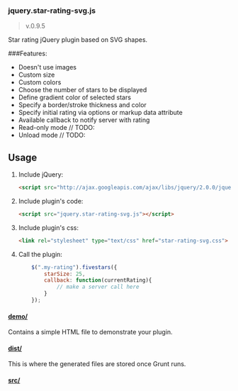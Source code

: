 ### jquery.star-rating-svg.js
>v.0.9.5

Star rating jQuery plugin based on SVG shapes.

###Features:
* Doesn't use images
* Custom size
* Custom colors
* Choose the number of stars to be displayed
* Define gradient color of selected stars
* Specify a border/stroke thickness and color
* Specify initial rating via options or markup data attribute
* Available callback to notify server with rating
* Read-only mode // TODO:
* Unload mode // TODO:

## Usage

1. Include jQuery:

	```html
	<script src="http://ajax.googleapis.com/ajax/libs/jquery/2.0.0/jquery.min.js"></script>
	```

2. Include plugin's code:

	```html
	<script src="jquery.star-rating-svg.js"></script>
	```

2. Include plugin's css:

	```html
    <link rel="stylesheet" type="text/css" href="star-rating-svg.css">
	```

3. Call the plugin:

	```javascript
        $(".my-rating").fivestars({
            starSize: 25,
            callback: function(currentRating){
                // make a server call here
            }
        });
	```

#### [demo/](https://github.com/nashio/star-rating-svg/tree/master/demo)

Contains a simple HTML file to demonstrate your plugin.

#### [dist/](https://github.com/nashio/star-rating-svg/tree/master/dist)

This is where the generated files are stored once Grunt runs.

#### [src/](https://github.com/nashio/star-rating-svg/tree/master/src)

